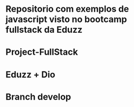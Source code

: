 # Repositorio com exemplos de javascript visto no  bootcamp fullstack da Eduzz
# Project-FullStack

# Eduzz + Dio

# Branch develop
